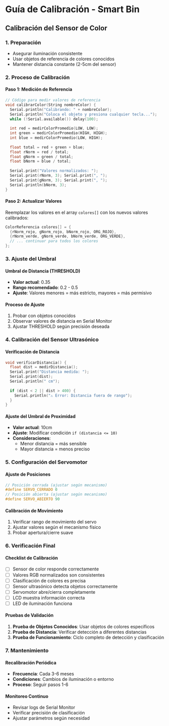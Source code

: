 # Guía de Calibración - Smart Bin

## Calibración del Sensor de Color

### 1. Preparación
- Asegurar iluminación consistente
- Usar objetos de referencia de colores conocidos
- Mantener distancia constante (2-5cm del sensor)

### 2. Proceso de Calibración

#### Paso 1: Medición de Referencia
```cpp
// Código para medir valores de referencia
void calibrarColor(String nombreColor) {
  Serial.println("Calibrando: " + nombreColor);
  Serial.println("Coloca el objeto y presiona cualquier tecla...");
  while (!Serial.available()) delay(100);
  
  int red = medirColorPromedio(LOW, LOW);
  int green = medirColorPromedio(HIGH, HIGH);
  int blue = medirColorPromedio(LOW, HIGH);
  
  float total = red + green + blue;
  float rNorm = red / total;
  float gNorm = green / total;
  float bNorm = blue / total;
  
  Serial.print("Valores normalizados: ");
  Serial.print(rNorm, 3); Serial.print(", ");
  Serial.print(gNorm, 3); Serial.print(", ");
  Serial.println(bNorm, 3);
}
```

#### Paso 2: Actualizar Valores
Reemplazar los valores en el array `colores[]` con los nuevos valores calibrados:

```cpp
ColorReferencia colores[] = {
  {rNorm_rojo, gNorm_rojo, bNorm_rojo, ORG_ROJO},
  {rNorm_verde, gNorm_verde, bNorm_verde, ORG_VERDE},
  // ... continuar para todos los colores
};
```

### 3. Ajuste del Umbral

#### Umbral de Distancia (THRESHOLD)
- **Valor actual**: 0.35
- **Rango recomendado**: 0.2 - 0.5
- **Ajuste**: Valores menores = más estricto, mayores = más permisivo

#### Proceso de Ajuste
1. Probar con objetos conocidos
2. Observar valores de distancia en Serial Monitor
3. Ajustar THRESHOLD según precisión deseada

### 4. Calibración del Sensor Ultrasónico

#### Verificación de Distancia
```cpp
void verificarDistancia() {
  float dist = medirDistancia();
  Serial.print("Distancia medida: ");
  Serial.print(dist);
  Serial.println(" cm");
  
  if (dist < 2 || dist > 400) {
    Serial.println("⚠ Error: Distancia fuera de rango");
  }
}
```

#### Ajuste del Umbral de Proximidad
- **Valor actual**: 10cm
- **Ajuste**: Modificar condición `if (distancia <= 10)`
- **Consideraciones**: 
  - Menor distancia = más sensible
  - Mayor distancia = menos preciso

### 5. Configuración del Servomotor

#### Ajuste de Posiciones
```cpp
// Posición cerrada (ajustar según mecanismo)
#define SERVO_CERRADO 0
// Posición abierta (ajustar según mecanismo)
#define SERVO_ABIERTO 90
```

#### Calibración de Movimiento
1. Verificar rango de movimiento del servo
2. Ajustar valores según el mecanismo físico
3. Probar apertura/cierre suave

### 6. Verificación Final

#### Checklist de Calibración
- [ ] Sensor de color responde correctamente
- [ ] Valores RGB normalizados son consistentes
- [ ] Clasificación de colores es precisa
- [ ] Sensor ultrasónico detecta objetos correctamente
- [ ] Servomotor abre/cierra completamente
- [ ] LCD muestra información correcta
- [ ] LED de iluminación funciona

#### Pruebas de Validación
1. **Prueba de Objetos Conocidos**: Usar objetos de colores específicos
2. **Prueba de Distancia**: Verificar detección a diferentes distancias
3. **Prueba de Funcionamiento**: Ciclo completo de detección y clasificación

### 7. Mantenimiento

#### Recalibración Periódica
- **Frecuencia**: Cada 3-6 meses
- **Condiciones**: Cambios de iluminación o entorno
- **Proceso**: Seguir pasos 1-6

#### Monitoreo Continuo
- Revisar logs de Serial Monitor
- Verificar precisión de clasificación
- Ajustar parámetros según necesidad 